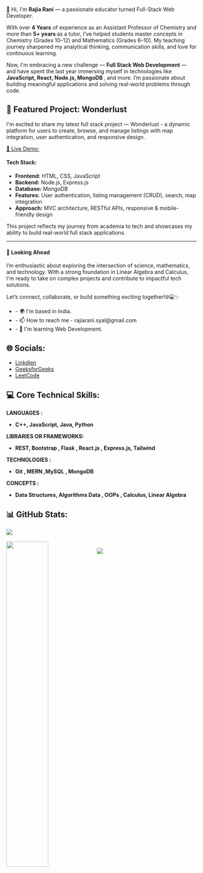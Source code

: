 👋 Hi, I'm <b>Rajia Rani</b> — a passionate educator turned Full-Stack Web Developer.
<p>
  With over <b>4 Years</b> of experience as an Assistant Professor of Chemistry and more than <b>5+ years </b> as a tutor, I’ve helped students master concepts in Chemistry (Grades 10–12) and Mathematics (Grades 6–10). My teaching journey sharpened my analytical thinking, communication skills, and love for continuous learning.
</p>

<p>
  Now, I'm embracing a new challenge — <b>Full Stack Web Development</b> — and have spent the last year immersing myself in technologies like <b>JavaScript, React, Node.js, MongoDB </b>, and more. I’m passionate about 
  building meaningful applications and solving real-world problems through code.
</p>
<h2>🌟 Featured Project: Wonderlust</h2>
<p>
  I'm excited to share my latest full stack project — Wonderlust - a dynamic platform for users to create, browse, and manage listings with map integration, user authentication, and responsive design.
</p>
<a href="https://miniwonderlust-project.onrender.com/listings">🔗 Live Demo:</a>
<h4>Tech Stack:</h4>
<ul>
<li><b>Frontend:</b> HTML, CSS, JavaScript</li>
<li><b>Backend:</b> Node.js, Express.js</li>
<li><b>Database:</b> MongoDB</li>
<li><b>Features:</b> User authentication, listing management (CRUD), search, map integration</li>
<li><b>Approach:</b> MVC architecture, RESTful APIs, responsive & mobile-friendly design</li>
</ul>
<p>This project reflects my journey from academia to tech and showcases my ability to build real-world full stack applications.</p>
<hr>
<h4>💭 Looking Ahead</h4>
<p>
I’m enthusiastic about exploring the intersection of science, mathematics, and technology. With a strong foundation in Linear Algebra and Calculus, I'm ready to take on complex projects and contribute to impactful tech solutions.
</p>
<p>
  Let’s connect, collaborate, or build something exciting together!🌐💻✨
</p>
<ul>
  <li>- 🌍 I'm based in India. </li>
  <li>- 📫 How to reach me - rajiarani.syal@gmail.com </li>
  <li>- 🧠 I'm learning Web Development. </li>
</ul>

<h2> 🌐 Socials:</h2>
<ul>
  <li><a href="https://www.linkedin.com/in/rajia-rani-935b71187/">Linkdlen </a></li>
  <li><a href="https://www.geeksforgeeks.org/user/rajiaracwmt/?_gl=1*rqiwig*_up*MQ..*_gs*MQ..&gclid=Cj0KCQjw2N2_BhCAARIsAK4pEkUZn8csGiIwZ3Axqv5-WpRsvL0MGRYVGqVYCuE1JGb6CXRsngtfq5oaAr7QEALw_wcB">GeeksforGeeks </a></li>
  <li><a href="https://leetcode.com/progress/"> LeetCode </a></li>
</ul>


<h2>💻 Core Technical Skills:</h2>
<b>LANGUAGES <b>:<ul>
<li>
 C++, JavaScript, Java, Python
</li>
</ul> 

<b>LIBRARIES OR FRAMEWORKS</b>: <ul>
<li> REST, Bootstrap  , Flask , React.js , Express.js, Tailwind</li>
</ul>

<b>TECHNOLOGIES</b> : 
<ul>
 <li> Git , MERN ,MySQL , MongoDB</li>
</ul> 


<b>CONCEPTS </b>: <ul> 
<li>  Data Structures, Algorithms Data , OOPs , Calculus, Linear Algebra </li>
</ul>


<h2> 📊 GitHub Stats:</h2>
<div><img src="https://github-readme-stats.vercel.app/api/top-langs/?username=RajiaRani&theme=dark&hide_border=false&include_all_commits=true&count_private=true&layout=compact"/></div>
</br>
<div><img align="left" width="47%" src="https://github-readme-stats.vercel.app/api?username=RajiaRani&show_icons=true&theme=radical" /></div>
</br>
<div><img src="https://github-readme-streak-stats.herokuapp.com/?user=RajiaRani&theme=dark&hide_border=false" /></div>





      
    
  
      
 

<!---
RajiaRani/RajiaRani is a ✨ special ✨ repository because its `README.md` (this file) appears on your GitHub profile.
You can click the Preview link to take a look at your changes.
--->

